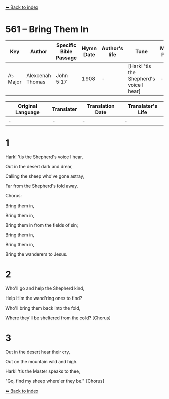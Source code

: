 [⬅️ Back to index](../README.md)

# 561 – Bring Them In

Key | Author   | Specific Bible Passage     |Hymn Date |Author's life |Tune |Metrical Pattern   |Composer/Source
-- | --------- | ---------------------------|----------|--------------|-----|-------------------|-------------  
A♭ Major |Alexcenah Thomas |John 5:17 |1908 |- |[Hark!  'tis the Shepherd's voice I hear] |- |W. A. Ogden

Original Language | Translater | Translation Date   | Translater's Life  
----------------- | --------- | --------------------|-------------     
\- |- |- |-




# 1

Hark!  'tis the Shepherd's voice I hear,

Out in the desert dark and drear,

Calling the sheep who've gone astray,

Far from the Shepherd's fold away.



Chorus:

Bring them in,

Bring them in,

Bring them in from the fields of sin;

Bring them in,

Bring them in,

Bring the wanderers to Jesus.



# 2

Who'll go and help the Shepherd kind,

Help Him the wand'ring ones to find?

Who'll bring them back into the fold,

Where they'll be sheltered from the cold?  [Chorus]



# 3

Out in the desert hear their cry,

Out on the mountain wild and high.

Hark!  'tis the Master speaks to thee,

"Go, find my sheep where'er they be."  [Chorus]

[⬅️ Back to index](../README.md)
